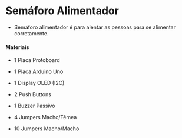 # Semáforo Alimentador

* Semáforo alimentador é para alentar as pessoas para se alimentar corretamente.

#### Materiais
* 1 Placa Protoboard

* 1 Placa Arduino Uno

* 1 Display OLED (I2C)

* 2 Push Buttons

* 1 Buzzer Passivo

* 4 Jumpers Macho/Fêmea

* 10 Jumpers Macho/Macho
